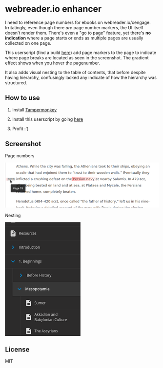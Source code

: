 # webreader.io enhancer
I need to reference page numbers for ebooks on webreader.io/cengage.
Irritatingly, even though there _are_ page number markers, the UI itself doesn't
render them. There's even a "go to page" feature, yet there's **no indication**
where a page starts or ends as multiple pages are usually collected on one page.

This userscript (find a build [here](dist/webreader.js)) add page
markers to the page to indicate where page breaks are located as seen in the
screenshot. The gradient effect shows when you hover the pagenumber.

It also adds visual nesting to the table of contents, that before despite having
hierarchy, confusingly lacked any indicate of how the hierarchy was structured.

## How to use
 1. Install [Tampermonkey](https://www.tampermonkey.net/)

 2. Install this userscript by going [here](https://raw.githubusercontent.com/b-fuze/webreader-pagemarker/master/dist/webreader.user.js)

 3. Profit :')


## Screenshot
Page numbers

![Screenshot](./assets/screenshot-pagenumbers.png)

Nesting

![Screenshot](./assets/screenshot-nesting.png)

## License
MIT

